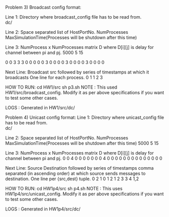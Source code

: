 Problem 3) Broadcast config format:
    
Line 1: Directory where broadcast_config file has to be read from.   
dc/ 

Line 2: Space separated list of HostPortNo. NumProcesses MaxSimulationTime(Processes will be shutdown after this time)

Line 3: NumProcess x NumProcesses matrix D where D[i][j] is delay for channel between pi and pj.
5000 5 15

0 0 3 3 3
0 0 0 0 0
3 0 0 0 0 
3 0 0 0 0
3 0 0 0 0 

Next Line: Broadcast src followed by series of timestamps at which it broadcasts
One line for each process.
0 1
1 2 3

HOW TO RUN:
cd HW1/src
sh p3.sh
NOTE : This used HW1/src/broadcast_config. Modify it as per above specifications if you want to test some other cases.
 
LOGS : Generated in HW1/src/dc/


Problem 4) Unicast config format:
Line 1: Directory where unicast_config file has to be read from.   
dc/ 

Line 2: Space separated list of HostPortNo. NumProcesses MaxSimulationTime(Processes will be shutdown after this time)
5000 5 15

Line 3: NumProcess x NumProcesses matrix D where D[i][j] is delay for channel between pi and pj.
0 0 4 0 0
0 0 0 0 0
4 0 0 0 0
0 0 0 0 0
0 0 0 0 0

Next Line: Source Destination followed by series of timestamps comma separated (in ascending order) at which source sends messages to destination. One line per {src,dest} tuple.
0 2 1
0 1 2
1 2 3
3 4 1,2

HOW TO RUN:
cd HW1p4/src
sh p4.sh
NOTE : This uses HW1p4/src/unicast_config. Modify it as per above specifications if you want to test some other cases.
 
LOGS : Generated in HW1p4/src/dc/
